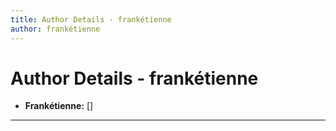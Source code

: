 ```yaml
---
title: Author Details - frankétienne
author: frankétienne
---
```


# Author Details - frankétienne

<ul>
    <li><strong>Frankétienne:</strong> []</li>
</ul>
<hr>